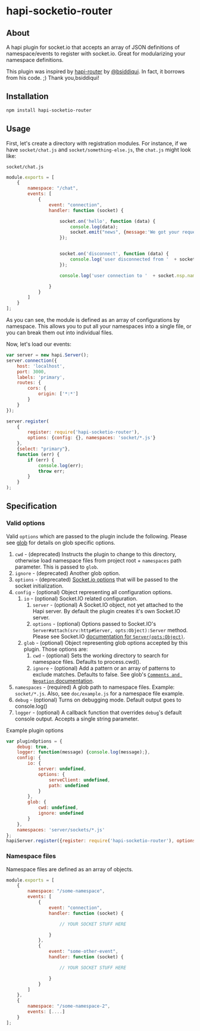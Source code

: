 hapi-socketio-router
====================

About
-----

A hapi plugin for socket.io that accepts an array of JSON definitions of namespace/events to register with socket.io.  Great for modularizing your namespace definitions.

This plugin was inspired by [hapi-router](https://www.npmjs.com/package/hapi-router) by [@bsiddiqui](https://www.npmjs.com/~bsiddiqui).  In fact, it borrows from his code. ;)  Thank you,bsiddiqui!

Installation
------------

```bash
npm install hapi-socketio-router
```

Usage
-----

First, let's create a directory with registration modules.  For instance, if we have `socket/chat.js` and `socket/something-else.js`, the `chat.js` might look like: 

`socket/chat.js`

```js
module.exports = [
    {
        namespace: "/chat",
        events: [
            {
                event: "connection",
                handler: function (socket) {

                    socket.on('hello', function (data) {
                        console.log(data);
                        socket.emit("news", {message:'We got your request on namespace: ' + socket.nsp.name});
                    });


                    socket.on('disconnect', function (data) {
                        console.log('user disconnected from '  + socket.nsp.name);
                    });

                    console.log('user connection to '  + socket.nsp.name);

                }
            }
        ]
    }
];
```

As you can see, the module is defined as an array of configurations by namespace.  This allows you to put all your namespaces into a single file, or you can break them out into individual files.

Now, let's load our events:

```js
var server = new hapi.Server();
server.connection({
    host: 'localhost',
    port: 3000,
    labels: 'primary',
    routes: {
        cors: {
            origin: ['*:*']
        }
    }
});

server.register(
    {
        register: require('hapi-socketio-router'), 
        options: {config: {}, namespaces: 'socket/*.js'}
    }, 
    {select: "primary"}, 
    function (err) {
        if (err) {
            console.log(err);
            throw err;   
        }
    }
);
```

Specification
-------------

### Valid options ###

Valid `options` which are passed to the plugin include the following.  Please see [glob](https://github.com/isaacs/node-glob) for details on glob specific options.

1. `cwd` - (deprecated) Instructs the plugin to change to this directory, otherwise load namespace files from project root + `namespaces` path parameter.  This is passed to `glob`.
2. `ignore` - (deprecated) Another glob option. 
3. `options` - (deprecated) [Socket.io options](http://socket.io/docs/server-api/#) that will be passed to the socket initialization.
4. `config` - (optional) Object representing all configuration options.
    1. `io` - (optional) Socket.IO related configuration.
        1. `server` - (optional) A Socket.IO object, not yet attached to the Hapi server.  By default the plugin creates it's own Socket.IO server.
        2. `options` - (optional) Options passed to Socket.IO's `Server#attach(srv:http#Server, opts:Object):Server` method.  Please see Socket.IO [documentation for `Server(opts:Object)`](http://socket.io/docs/server-api/#).  
    2. `glob` - (optional) Object representing glob options accepted by this plugin.  Those options are:
        1. `cwd` - (optional) Sets the working directory to search for namespace files. Defaults to process.cwd().
        2. `ignore` - (optional) Add a pattern or an array of patterns to exclude matches. Defaults to false.  See glob's [`Comments and Negation` documentation](https://www.npmjs.com/package/glob).
5. `namespaces` - (required) A glob path to namespace files.  Example: `socket/*.js`.  Also, see `doc/example.js` for a namespace file example.  
6. `debug` - (optional) Turns on debugging mode.  Default output goes to console.log()
7. `logger` - (optional) A callback function that overrides `debug`'s default console output.  Accepts a single string parameter.

Example plugin options

```js
var pluginOptions = {
    debug: true,
    logger: function(message) {console.log(message);},
    config: {
        io: {
            server: undefined, 
            options: {  
                serveClient: undefined, 
                path: undefined
            }
        },
        glob: {
            cwd: undefined, 
            ignore: undefined 
        }
    },
    namespaces: 'server/sockets/*.js'
};
hapiServer.register({register: require('hapi-socketio-router'), options: pluginOptions});
```



### Namespace files ###

Namespace files are defined as an array of objects. 

```js
module.exports = [
    {
        namespace: "/some-namespace",
        events: [
            {
                event: "connection",
                handler: function (socket) {

                    // YOUR SOCKET STUFF HERE

                }
            },
            {
                event: "some-other-event",
                handler: function (socket) {

                    // YOUR SOCKET STUFF HERE

                }
            }
        ]
    },
    {
        namespace: "/some-namespace-2",
        events: [....]
    }
];
```